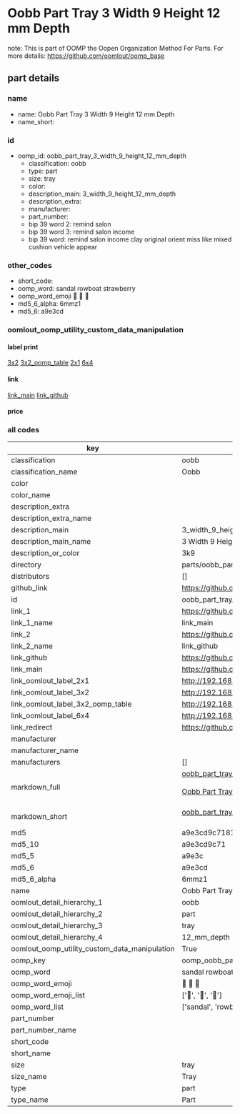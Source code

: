 # Oobb Part Tray 3 Width 9 Height 12 mm Depth  

note: This is part of OOMP the Oopen Organization Method For Parts. For more details: https://github.com/oomlout/oomp_base

##  part details
  







### name
* name: Oobb Part Tray 3 Width 9 Height 12 mm Depth
* name_short: 
### id
* oomp_id: oobb_part_tray_3_width_9_height_12_mm_depth
  * classification: oobb
  * type: part
  * size: tray
  * color: 
  * description_main: 3_width_9_height_12_mm_depth
  * description_extra: 
  * manufacturer: 
  * part_number: 
  * bip 39 word 2: remind salon
  * bip 39 word 3: remind salon income
  * bip 39 word: remind salon income clay original orient miss like mixed cushion vehicle appear

### other_codes
* short_code: 
* oomp_word: sandal rowboat strawberry
* oomp_word_emoji :sandal: :rowboat: :strawberry:
* md5_6_alpha: 6mmz1
* md5_6: a9e3cd






### oomlout_oomp_utility_custom_data_manipulation
#### label print
[3x2](http://192.168.1.245:1112/?label=oomp%206mmz1)
[3x2_oomp_table](http://192.168.1.108:1112/?label=oomp%206mmz1)
[2x1](http://192.168.1.242:1112/?label=oomp%206mmz1)
[6x4](http://192.168.1.55:1112/?label=oomp%206mmz1)    

#### link

[link_main](https://github.com/oomlout/oomlout_oomp_version_1_messy/tree/main/parts/oobb_part_tray_3_width_9_height_12_mm_depth) [link_github](https://github.com/oomlout/oomlout_oomp_version_1_messy/tree/main/parts/oobb_part_tray_3_width_9_height_12_mm_depth)                             

#### price







### all codes 
| key | value |  
| --- | --- |  
| classification | oobb |  
| classification_name | Oobb |  
| color |  |  
| color_name |  |  
| description_extra |  |  
| description_extra_name |  |  
| description_main | 3_width_9_height_12_mm_depth |  
| description_main_name | 3 Width 9 Height 12 mm Depth |  
| description_or_color | 3k9 |  
| directory | parts/oobb_part_tray_3_width_9_height_12_mm_depth |  
| distributors | [] |  
| github_link | https://github.com/oomlout/oomlout_oomp_part_src/tree/main/parts/oobb_part_tray_3_width_9_height_12_mm_depth |  
| id | oobb_part_tray_3_width_9_height_12_mm_depth |  
| link_1 | https://github.com/oomlout/oomlout_oomp_version_1_messy/tree/main/parts/oobb_part_tray_3_width_9_height_12_mm_depth |  
| link_1_name | link_main |  
| link_2 | https://github.com/oomlout/oomlout_oomp_version_1_messy/tree/main/parts/oobb_part_tray_3_width_9_height_12_mm_depth |  
| link_2_name | link_github |  
| link_github | https://github.com/oomlout/oomlout_oomp_version_1_messy/tree/main/parts/oobb_part_tray_3_width_9_height_12_mm_depth |  
| link_main | https://github.com/oomlout/oomlout_oomp_version_1_messy/tree/main/parts/oobb_part_tray_3_width_9_height_12_mm_depth |  
| link_oomlout_label_2x1 | http://192.168.1.242:1112/?label=oomp%206mmz1 |  
| link_oomlout_label_3x2 | http://192.168.1.245:1112/?label=oomp%206mmz1 |  
| link_oomlout_label_3x2_oomp_table | http://192.168.1.108:1112/?label=oomp%206mmz1 |  
| link_oomlout_label_6x4 | http://192.168.1.55:1112/?label=oomp%206mmz1 |  
| link_redirect | https://github.com/oomlout/oomlout_oomp_version_1_messy/tree/main/parts/oobb_part_tray_3_width_9_height_12_mm_depth |  
| manufacturer |  |  
| manufacturer_name |  |  
| manufacturers | [] |  
| markdown_full | [oobb_part_tray_3_width_9_height_12_mm_depth](none)<br>[](none)<br>[Oobb Part Tray 3 Width 9 Height 12 Mm Depth](none)<br><br> |  
| markdown_short | [oobb_part_tray_3_width_9_height_12_mm_depth](none)<br><br> |  
| md5 | a9e3cd9c7181b1ba724e52a2e52fa5ae |  
| md5_10 | a9e3cd9c71 |  
| md5_5 | a9e3c |  
| md5_6 | a9e3cd |  
| md5_6_alpha | 6mmz1 |  
| name | Oobb Part Tray 3 Width 9 Height 12 mm Depth |  
| oomlout_detail_hierarchy_1 | oobb |  
| oomlout_detail_hierarchy_2 | part |  
| oomlout_detail_hierarchy_3 | tray |  
| oomlout_detail_hierarchy_4 | 12_mm_depth |  
| oomlout_oomp_utility_custom_data_manipulation | True |  
| oomp_key | oomp_oobb_part_tray_3_width_9_height_12_mm_depth |  
| oomp_word | sandal rowboat strawberry |  
| oomp_word_emoji | :sandal: :rowboat: :strawberry: |  
| oomp_word_emoji_list | [':sandal:', ':rowboat:', ':strawberry:'] |  
| oomp_word_list | ['sandal', 'rowboat', 'strawberry'] |  
| part_number |  |  
| part_number_name |  |  
| short_code |  |  
| short_name |  |  
| size | tray |  
| size_name | Tray |  
| type | part |  
| type_name | Part |  
